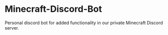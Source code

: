 # Minecraft-Discord-Bot
Personal discord bot for added functionality in our private Minecraft Discord server.
